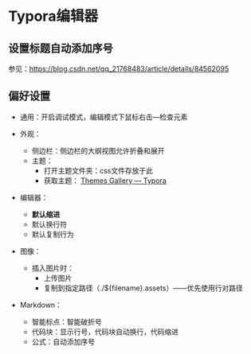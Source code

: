 # Typora编辑器

## 设置标题自动添加序号 

参见：https://blog.csdn.net/qq_21768483/article/details/84562095

## 偏好设置

- 通用：开启调试模式，编辑模式下鼠标右击—检查元素

- 外观：
  - 侧边栏：侧边栏的大纲视图允许折叠和展开
  - 主题：
    - 打开主题文件夹：css文件存放于此
    - 获取主题： [Themes Gallery — Typora](https://theme.typora.io/)
- 编辑器：
  - **默认缩进**
  - 默认换行符
  - 默认复制行为
- 图像：
  - 插入图片时：
    - 上传图片
    - 复制到指定路径（./${filename}.assets）——优先使用行对路径
- Markdown：

  - 智能标点：智能破折号
  - 代码块：显示行号，代码块自动换行，代码缩进
  - 公式：自动添加序号
